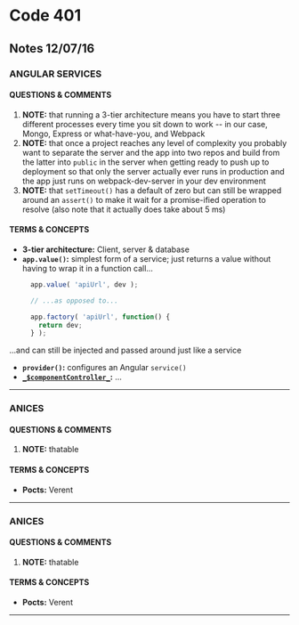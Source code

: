 # Code 401 
## Notes 12/07/16

### ANGULAR SERVICES

#### QUESTIONS & COMMENTS
1. **NOTE:** that running a 3-tier architecture means you have to start three different processes every time you sit down to work -- in our case, Mongo, Express or what-have-you, and Webpack
1. **NOTE:** that once a project reaches any level of complexity you probably want to separate the server and the app into two repos and build from the latter into `public` in the server when getting ready to push up to deployment so that only the server actually ever runs in production and the app just runs on webpack-dev-server in your dev environment
1. **NOTE:** that `setTimeout()` has a default of zero but can still be wrapped around an `assert()` to make it wait for a promise-ified operation to resolve (also note that it actually does take about 5 ms)


#### TERMS & CONCEPTS
  * **3-tier architecture:**  Client, server & database
  * **`app.value()`:**  simplest form of a service; just returns a value without having to wrap it in a function call...
    ```javascript
      app.value( 'apiUrl', dev );

      // ...as opposed to...

      app.factory( 'apiUrl', function() {
        return dev;
      } );
    ```
  ...and can still be injected and passed around just like a service

  * **`provider()`:**  configures an Angular `service()`
  * **[`_$componentController_`](https://docs.angularjs.org/api/ngMock/service/$componentController):**  ...

---

### ANICES

#### QUESTIONS & COMMENTS
1. **NOTE:** thatable


#### TERMS & CONCEPTS
  * **Pocts:**  Verent
  
---

### ANICES

#### QUESTIONS & COMMENTS
1. **NOTE:** thatable


#### TERMS & CONCEPTS
  * **Pocts:**  Verent
  
---


